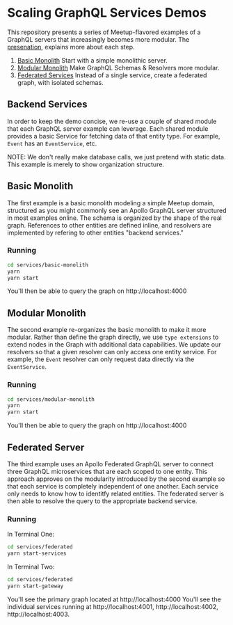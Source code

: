 # Scaling GraphQL Services Demos

This repository presents a series of Meetup-flavored examples of a GraphQL servers
that increasingly becomes more modular. The [presenation](./presentation), explains more about each step.

1. [Basic Monolith](./services/basic-monolith) Start with a simple monolithic server.
2. [Modular Monolith](./services/modular-monolith) Make GraphQL Schemas & Resolvers more modular.
3. [Federated Services](./services/federated) Instead of a single service, create a federated graph, with isolated schemas.

## Backend Services

In order to keep the demo concise, we re-use a couple of shared module that each GraphQL server example can leverage.
Each shared module provides a basic Service for fetching data of that entity type. For example, `Event` has an `EventService`, etc.

NOTE: We don't really make database calls, we just pretend with static data. This example is merely to show organization structure.

## Basic Monolith

The first example is a basic monolith modeling a simple Meetup domain, structured as you might commonly see an Apollo GraphQL
server structured in most examples online. The schema is organized by the shape of the real graph. References to other entities
are defined inline, and resolvers are implemented by refering to other entities "backend services."

### Running

```sh
cd services/basic-monolith
yarn
yarn start
```

You'll then be able to query the graph on http://localhost:4000


## Modular Monolith

The second example re-organizes the basic monolith to make it more modular. Rather than define the graph directly, we use `type extensions` to extend nodes in the Graph with additional data capabilities. We update our resolvers so that a given resolver can only access one entity service. For example, the `Event` resolver can only request data directly via the `EventService`.


### Running

```sh
cd services/modular-monolith
yarn
yarn start
```

You'll then be able to query the graph on http://localhost:4000

## Federated Server

The third example uses an Apollo Federated GraphQL server to connect three GraphQL microservices that are each scoped to one entity. This approach approves on the modularity introduced by the second example so that each service is completely independent of one another. Each service only needs to know how to identitfy related entities. The federated server is then able to resolve the query to the appropriate backend service.

### Running

In Terminal One:
```sh
cd services/federated
yarn start-services
```

In Terminal Two:
```sh
cd services/federated
yarn start-gateway
```

You'll see the primary graph located at http://localhost:4000
You'll see the individual services running at http://localhost:4001, http://localhost:4002, http://localhost:4003.

